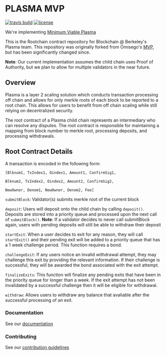 # PLASMA MVP

[![travis build](https://travis-ci.org/FourthState/plasma-mvp-rootchain.svg?branch=master)](https://travis-ci.org/FourthState/plasma-mvp-rootchain)
[![license](https://img.shields.io/github/license/FourthState/plasma-mvp-rootchain.svg)](https://github.com/FourthState/plasma-mvp-rootchain/blob/master/LICENSE)

We're implementing [Minimum Viable Plasma](https://ethresear.ch/t/minimal-viable-plasma/426)

This is the Rootchain contract repository for Blockchain @ Berkeley's Plasma team. This repository was originally forked from Omisego's [MVP](https://github.com/omisego/plasma-mvp), but has been significantly changed since.

**Note**: Our current implementation assumes the child chain uses Proof of Authority, but we plan to allow for multiple validators in the near future.  

## Overview
Plasma is a layer 2 scaling solution which conducts transaction processing off chain and allows for only merkle roots of each block to be reported to a root chain. This allows for users to benefit from off chain scaling while still relying on decentralized security.

The root contract of a Plasma child chain represents an intermediary who can resolve any disputes. The root contract is responsible for maintaining a mapping from block number to merkle root, processing deposits, and processing withdrawals.

## Root Contract Details
A transaction is encoded in the following form:

``[Blknum1, TxIndex1, Oindex1, Amount1, ConfirmSig1,``

``Blknum2, TxIndex2, Oindex2, Amount2, ConfirmSig2,``

``NewOwner, Denom1, NewOwner, Denom2, Fee]``


``submitBlock``: Validator(s) submits merkle root of the current block

``deposit``: Users will deposit onto the child chain by calling ``deposit()``. Deposits are stored into a priority queue and processed upon the next call of ``submitBlock()``. **Note**: If a validator decides to never call submitBlock again, users with pending deposits will still be able to withdraw their deposit

``startExit``: When a user decides to exit for any reason, they will call ``startExit()`` and their pending exit will be added to a priority queue that has a 1 week challenge period. This function requires a bond.

``challengeExit``: If any users notice an invalid withdrawal attempt, they may challenge this exit by providing the relevant information. If their challenge is successful, they will be awarded the bond associated with the exit attempt.

``finalizeExits``: This function will finalize any pending exits that have been in the priority queue for longer than a week. If the exit attempt has not been invalidated by a successful challenge then it will be eligible for withdrawal.

``withdraw``: Allows users to withdraw any balance that avaliable after the successful processing of an exit.

### Documentation

See our [documentation](https://github.com/FourthState/plasma-mvp-rootchain/blob/master/docs/rootchainFunctions.md) 


### Contributing

See our [contribution guidelines](https://github.com/FourthState/plasma-mvp-rootchain/blob/master/CONTRIBUTING.md)
